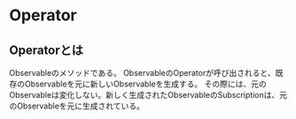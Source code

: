 # Operator

## Operatorとは
Observableのメソッドである。
ObservableのOperatorが呼び出されると、既存のObservableを元に新しいObservableを生成する。
その際には、元のObservableは変化しない。新しく生成されたObservableのSubscriptionは、元のObservableを元に生成されている。
